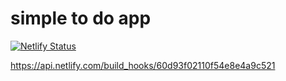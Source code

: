 # simple to do app 

[![Netlify Status](https://api.netlify.com/api/v1/badges/76b3a7a6-575d-4132-a208-6733e063d6cd/deploy-status)](https://app.netlify.com/sites/goofy-brattain-4f191b/deploys)    



https://api.netlify.com/build_hooks/60d93f02110f54e8e4a9c521 